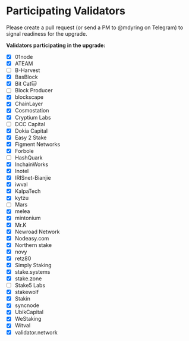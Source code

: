 # Participating Validators

Please create a pull request (or send a PM to @mdyring on Telegram) to signal readiness for the upgrade.

**Validators participating in the upgrade:**
* [x] 01node
* [x] ATEAM
* [ ] B-Harvest
* [x] BasBlock
* [x] Bit Cat🐱
* [ ] Block Producer
* [x] blockscape
* [x] ChainLayer
* [x] Cosmostation
* [x] Cryptium Labs
* [ ] DCC Capital
* [x] Dokia Capital
* [x] Easy 2 Stake
* [x] Figment Networks
* [x] Forbole
* [ ] HashQuark
* [x] InchainWorks
* [x] Inotel
* [x] IRISnet-Bianjie
* [x] iwval
* [x] KalpaTech
* [x] kytzu
* [ ] Mars
* [x] melea
* [x] mintonium
* [x] Mr.K
* [x] Newroad Network
* [x] Nodeasy.com
* [x] Northern stake
* [x] novy
* [x] retz80
* [x] Simply Staking
* [x] stake.systems
* [x] stake.zone
* [ ] Stake5 Labs
* [x] stakewolf
* [x] Stakin
* [x] syncnode
* [x] UbikCapital
* [x] WeStaking
* [x] Witval
* [x] validator.network
